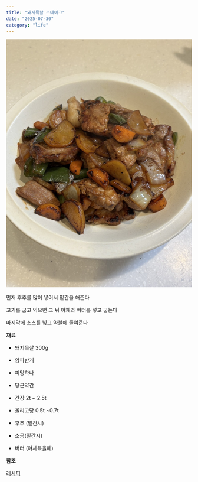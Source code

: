 ```yaml
---
title: "돼지목살 스테이크"
date: "2025-07-30"
category: "life"
---
```


![IMG_7756.jpeg](https://raw.githubusercontent.com/bluegmlduf2/harelog/master/public/storage/1753888552.jpeg)

먼저 후추를 많이 넣어서 밑간을 해준다

고기를 굽고 익으면 그 뒤 야채와 버터를 넣고 굽는다

마지막에 소스를 넣고 약불에 졸여준다

**재료**

-   돼지목살 300g
    
-   양파반개
    
-   피망하나
    
-   당근약간
    
-   간장 2t ~ 2.5t
    
-   올리고당 0.5t ~0.7t
    
-   후추 (밑간시)
    
-   소금(밑간시)
    
-   버터 (야채볶을때)
    

**참조**

[레시피](https://m.blog.naver.com/PostView.naver?blogId=unmix&logNo=221153151647&proxyReferer=https:%2F%2Fm.blog.naver.com%2Funmix%2F221197824119&trackingCode=blog_postview)